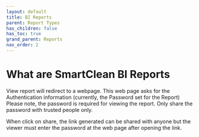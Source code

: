 ```yaml
---
layout: default
title: BI Reports
parent: Report Types
has_children: false
has_toc: true
grand_parent: Reports
nav_order: 2
---
```


# What are SmartClean BI Reports

View report will redirect to a webpage.
This web page asks for the Authentication information (currently, the Password set for the Report)
Please note, the password is required for viewing the report.
Only share the password with trusted people only.

When click on share, the link generated can be shared with anyone
but the viewer must enter the password at the web page after opening the link.